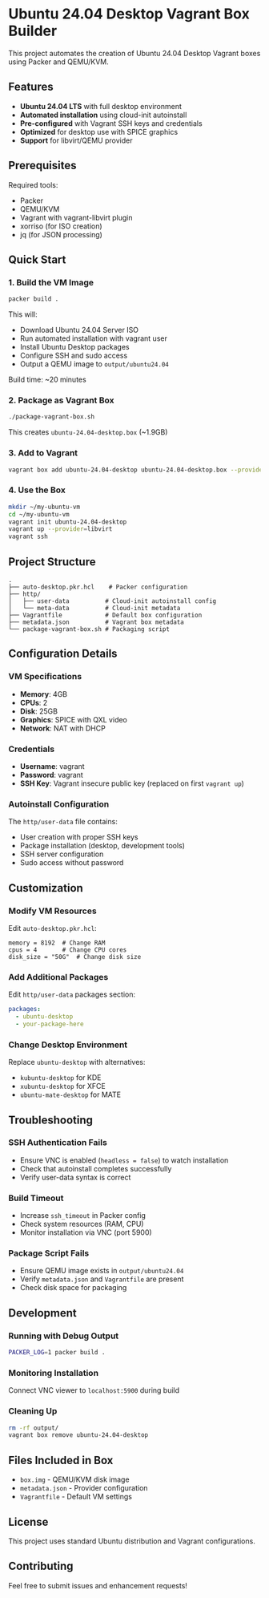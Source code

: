 # Ubuntu 24.04 Desktop Vagrant Box Builder

This project automates the creation of Ubuntu 24.04 Desktop Vagrant boxes using Packer and QEMU/KVM.

## Features

- **Ubuntu 24.04 LTS** with full desktop environment
- **Automated installation** using cloud-init autoinstall
- **Pre-configured** with Vagrant SSH keys and credentials
- **Optimized** for desktop use with SPICE graphics
- **Support** for libvirt/QEMU provider

## Prerequisites

Required tools:
- Packer
- QEMU/KVM
- Vagrant with vagrant-libvirt plugin
- xorriso (for ISO creation)
- jq (for JSON processing)

## Quick Start

### 1. Build the VM Image
```bash
packer build .
```

This will:
- Download Ubuntu 24.04 Server ISO
- Run automated installation with vagrant user
- Install Ubuntu Desktop packages
- Configure SSH and sudo access
- Output a QEMU image to `output/ubuntu24.04`

Build time: ~20 minutes

### 2. Package as Vagrant Box
```bash
./package-vagrant-box.sh
```

This creates `ubuntu-24.04-desktop.box` (~1.9GB)

### 3. Add to Vagrant
```bash
vagrant box add ubuntu-24.04-desktop ubuntu-24.04-desktop.box --provider libvirt
```

### 4. Use the Box
```bash
mkdir ~/my-ubuntu-vm
cd ~/my-ubuntu-vm
vagrant init ubuntu-24.04-desktop
vagrant up --provider=libvirt
vagrant ssh
```

## Project Structure

```
.
├── auto-desktop.pkr.hcl    # Packer configuration
├── http/
│   ├── user-data          # Cloud-init autoinstall config
│   └── meta-data          # Cloud-init metadata
├── Vagrantfile            # Default box configuration
├── metadata.json          # Vagrant box metadata
└── package-vagrant-box.sh # Packaging script
```

## Configuration Details

### VM Specifications
- **Memory**: 4GB
- **CPUs**: 2
- **Disk**: 25GB
- **Graphics**: SPICE with QXL video
- **Network**: NAT with DHCP

### Credentials
- **Username**: vagrant
- **Password**: vagrant
- **SSH Key**: Vagrant insecure public key (replaced on first `vagrant up`)

### Autoinstall Configuration
The `http/user-data` file contains:
- User creation with proper SSH keys
- Package installation (desktop, development tools)
- SSH server configuration
- Sudo access without password

## Customization

### Modify VM Resources
Edit `auto-desktop.pkr.hcl`:
```hcl
memory = 8192  # Change RAM
cpus = 4       # Change CPU cores
disk_size = "50G"  # Change disk size
```

### Add Additional Packages
Edit `http/user-data` packages section:
```yaml
packages:
  - ubuntu-desktop
  - your-package-here
```

### Change Desktop Environment
Replace `ubuntu-desktop` with alternatives:
- `kubuntu-desktop` for KDE
- `xubuntu-desktop` for XFCE
- `ubuntu-mate-desktop` for MATE

## Troubleshooting

### SSH Authentication Fails
- Ensure VNC is enabled (`headless = false`) to watch installation
- Check that autoinstall completes successfully
- Verify user-data syntax is correct

### Build Timeout
- Increase `ssh_timeout` in Packer config
- Check system resources (RAM, CPU)
- Monitor installation via VNC (port 5900)

### Package Script Fails
- Ensure QEMU image exists in `output/ubuntu24.04`
- Verify `metadata.json` and `Vagrantfile` are present
- Check disk space for packaging

## Development

### Running with Debug Output
```bash
PACKER_LOG=1 packer build .
```

### Monitoring Installation
Connect VNC viewer to `localhost:5900` during build

### Cleaning Up
```bash
rm -rf output/
vagrant box remove ubuntu-24.04-desktop
```

## Files Included in Box

- `box.img` - QEMU/KVM disk image
- `metadata.json` - Provider configuration
- `Vagrantfile` - Default VM settings

## License

This project uses standard Ubuntu distribution and Vagrant configurations.

## Contributing

Feel free to submit issues and enhancement requests!